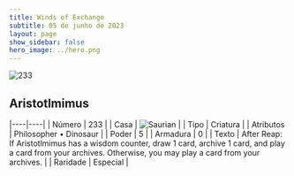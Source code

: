 ```yaml
---
title: Winds of Exchange
subtitle: 05 de junho de 2023
layout: page
show_sidebar: false
hero_image: ../hero.png
---
```


![233](https://mastervault-storage-prod.s3.amazonaws.com/media/card_front/en/600_233_d14d296ccf8a_en.png)


## Aristotlmimus

|----|----|
| Número | 233 |
| Casa | ![Saurian](https://archonarcana.com/images/thumb/9/9e/Saurian_P.png/22px-Saurian_P.png "Sauro") |
| Tipo | Criatura |
| Atributos | Philosopher • Dinosaur |
| Poder | 5 |
| Armadura | 0 |
| Texto | After Reap: If Aristotlmimus has a wisdom counter, draw 1 card, archive 1 card, and play a card from your archives. Otherwise, you may play a card from your archives. |
| Raridade | Especial |
